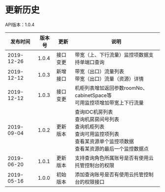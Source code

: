 # 更新历史 #
API版本：1.0.4

|发布时间|版本号|更新|说明|
|---|---|---|---|
|2019-12-26|1.0.4|接口变更|带宽（上、下行流量）监控项数据支持单端口查询|
|2019-12-12|1.0.3|新增接口|带宽（出口）流量列表<br>带宽（出口）流量（资源）详情|
|2019-12-12|1.0.3|接口变更|机柜列表增加返回参数roomNo、cabinetSpace等<br>可用监控项增加带宽上下行流量|
|2019-09-04|1.0.2|更新版本|查询IDC机房列表<br>查询机房房间号列表<br>查询机柜列表<br>查询可用监控项列表<br>查看某资源单个监控项数据<br>查看某资源的最后一个监控数据点|
|2019-06-20|1.0.1|更新版本|支持查询角色所属账号是否有使用云托管控制台的权限|
|2019-05-16|1.0.0|初始版本|添加查询账号是否有使用云托管控制台的权限接口|
